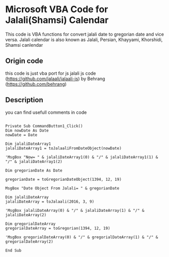 # Microsoft VBA Code for Jalali(Shamsi) Calendar
This code is VBA functions for convert jalali date to gregorian date and vice versa. Jalali calendar is also known as 
Jalali, Persian, Khayyami, Khorshidi, Shamsi canlendar


## Origin code
this code is just vba port for js jalali js code (https://github.com/jalaali/jalaali-js) by Behrang (https://github.com/behrang)


## Description
you can find usefull comments in code 


```vba

Private Sub CommandButton1_Click()
Dim nowDate As Date
nowDate = Date
 
Dim jalaliDateArray1
jalaliDateArray1 = toJalaaliFromDateObject(nowDate)
 
'MsgBox "Now= " & jalaliDateArray1(0) & "/" & jalaliDateArray1(1) & "/" & jalaliDateArray1(2)

Dim gregorianDate As Date

gregorianDate = toGregorianDateObject(1394, 12, 19)

MsgBox "Date Object From Jalali= " & gregorianDate

Dim jalaliDateArray
jalaliDateArray = toJalaali(2016, 3, 9)

'MsgBox jalaliDateArray(0) & "/" & jalaliDateArray(1) & "/" & jalaliDateArray(2)

Dim gregorialDateArray
gregorialDateArray = toGregorian(1394, 12, 19)

'MsgBox gregorialDateArray(0) & "/" & gregorialDateArray(1) & "/" & gregorialDateArray(2)

End Sub

```


